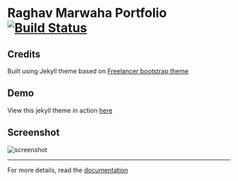 Raghav Marwaha Portfolio  [![Build Status](https://marwaha-raghav.github.io)](https://marwaha-raghav.github.io/)
=========================

## Credits
Built using Jekyll theme based on [Freelancer bootstrap theme ](http://startbootstrap.com/template-overviews/freelancer/)

## Demo
View this jekyll theme in action [here](https://jeromelachaud.com/freelancer-theme)

## Screenshot
![screenshot](https://raw.githubusercontent.com/jeromelachaud/freelancer-theme/master/screenshot.png)

---------
For more details, read the [documentation](http://jekyllrb.com/)
